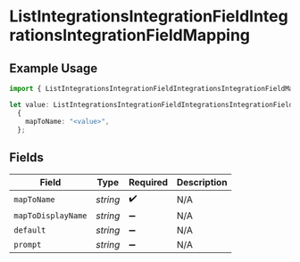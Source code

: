 # ListIntegrationsIntegrationFieldIntegrationsIntegrationFieldMapping

## Example Usage

```typescript
import { ListIntegrationsIntegrationFieldIntegrationsIntegrationFieldMapping } from "@amp-labs/sdk-node-platform/models/operations";

let value: ListIntegrationsIntegrationFieldIntegrationsIntegrationFieldMapping =
  {
    mapToName: "<value>",
  };
```

## Fields

| Field              | Type               | Required           | Description        |
| ------------------ | ------------------ | ------------------ | ------------------ |
| `mapToName`        | *string*           | :heavy_check_mark: | N/A                |
| `mapToDisplayName` | *string*           | :heavy_minus_sign: | N/A                |
| `default`          | *string*           | :heavy_minus_sign: | N/A                |
| `prompt`           | *string*           | :heavy_minus_sign: | N/A                |